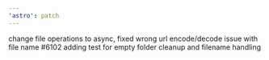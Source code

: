 ```yaml
---
'astro': patch
---
```


change file operations to async,
fixed wrong url encode/decode issue with file name #6102
adding test for empty folder cleanup and filename handling
